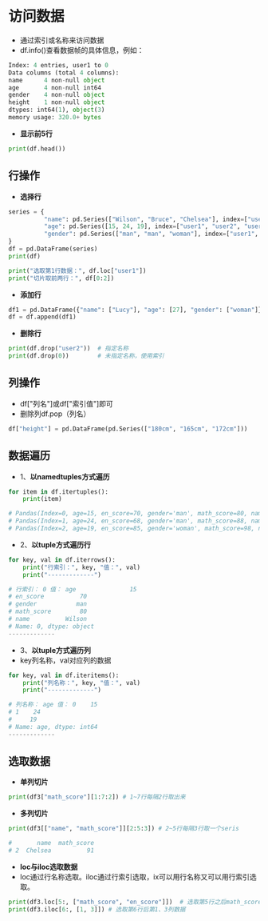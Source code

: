# 访问数据

- 通过索引或名称来访问数据
- df.info()查看数据帧的具体信息，例如：
```py
Index: 4 entries, user1 to 0
Data columns (total 4 columns):
name      4 non-null object
age       4 non-null int64
gender    4 non-null object
height    1 non-null object
dtypes: int64(1), object(3)
memory usage: 320.0+ bytes
```

- **显示前5行**
```py
print(df.head())
```

## 行操作
- **选择行**
```py
series = {
          "name": pd.Series(["Wilson", "Bruce", "Chelsea"], index=["user1", "user2", "user3"]),
          "age": pd.Series([15, 24, 19], index=["user1", "user2", "user3"]),
          "gender": pd.Series(["man", "man", "woman"], index=["user1", "user2", "user3"])
}
df = pd.DataFrame(series)
print(df)

print("选取第1行数据：", df.loc["user1"])
print("切片取前两行：", df[0:2])
```
- **添加行**
```py
df1 = pd.DataFrame({"name": ["Lucy"], "age": [27], "gender": ["woman"]})
df = df.append(df1)
```
- **删除行**
```py
print(df.drop("user2"))  # 指定名称
print(df.drop(0))        # 未指定名称，使用索引
```

## 列操作
- df["列名"]或df["索引值"]即可
- 删除列df.pop（列名）
```py
df["height"] = pd.DataFrame(pd.Series(["180cm", "165cm", "172cm"]))
```

## 数据遍历
- 1、**以namedtuples方式遍历**
```py
for item in df.itertuples():
    print(item)

# Pandas(Index=0, age=15, en_score=70, gender='man', math_score=80, name='Wilson')
# Pandas(Index=1, age=24, en_score=68, gender='man', math_score=88, name='Bruce')
# Pandas(Index=2, age=19, en_score=85, gender='woman', math_score=98, name='Chelsea')
```
- 2、**以tuple方式遍历行**
```py
for key, val in df.iterrows():
    print("行索引：", key, "值：", val)
    print("-------------")

# 行索引： 0 值： age               15
# en_score          70
# gender           man
# math_score        80
# name          Wilson
# Name: 0, dtype: object
-------------
```
- 3、**以tuple方式遍历列**
-  key列名称，val对应列的数据
```py
for key, val in df.iteritems():
    print("列名称：", key, "值：", val)
    print("-------------")

# 列名称： age 值： 0    15
# 1    24
#     19
# Name: age, dtype: int64
-------------
```

## 选取数据
- **单列切片**
```py
print(df3["math_score"][1:7:2]) # 1~7行每隔2行取出来
```

- **多列切片**
```py
print(df3[["name", "math_score"]][2:5:3]) # 2~5行每隔3行取一个seris

#       name  math_score
# 2  Chelsea          91
```

- **loc与iloc选取数据**
- loc通过行名称选取。iloc通过行索引选取，ix可以用行名称又可以用行索引选取。
```py
print(df3.loc[5:, ["math_score", "en_score"]])  # 选取第5行之后math_score、en_score两列数据
print(df3.iloc[6:, [1, 3]]) # 选取第6行后第1、3列数据
```